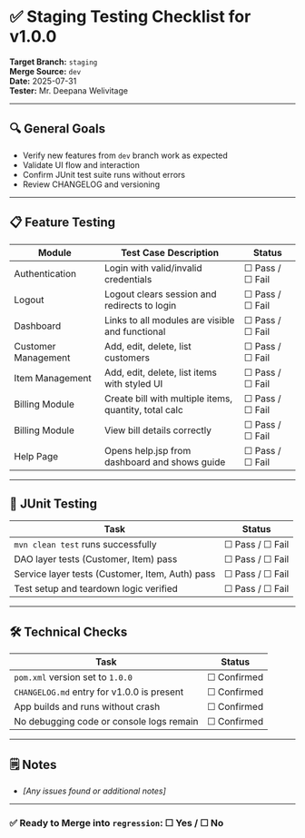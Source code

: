 # ✅ Staging Testing Checklist for v1.0.0

**Target Branch:** `staging`  
**Merge Source:** `dev`  
**Date:** 2025-07-31  
**Tester:** Mr. Deepana Welivitage

---

## 🔍 General Goals

- Verify new features from `dev` branch work as expected
- Validate UI flow and interaction
- Confirm JUnit test suite runs without errors
- Review CHANGELOG and versioning

---

## 📋 Feature Testing

| Module              | Test Case Description                                 | Status          |
|---------------------|-------------------------------------------------------|-----------------|
| Authentication      | Login with valid/invalid credentials                  | ☐ Pass / ☐ Fail |
| Logout              | Logout clears session and redirects to login          | ☐ Pass / ☐ Fail |
| Dashboard           | Links to all modules are visible and functional       | ☐ Pass / ☐ Fail |
| Customer Management | Add, edit, delete, list customers                     | ☐ Pass / ☐ Fail |
| Item Management     | Add, edit, delete, list items with styled UI          | ☐ Pass / ☐ Fail |
| Billing Module      | Create bill with multiple items, quantity, total calc | ☐ Pass / ☐ Fail |
| Billing Module      | View bill details correctly                           | ☐ Pass / ☐ Fail |
| Help Page           | Opens help.jsp from dashboard and shows guide         | ☐ Pass / ☐ Fail |

---

## 🧪 JUnit Testing

| Task                                            | Status          |
|-------------------------------------------------|-----------------|
| `mvn clean test` runs successfully              | ☐ Pass / ☐ Fail |
| DAO layer tests (Customer, Item) pass           | ☐ Pass / ☐ Fail |
| Service layer tests (Customer, Item, Auth) pass | ☐ Pass / ☐ Fail |
| Test setup and teardown logic verified          | ☐ Pass / ☐ Fail |

---

## 🛠 Technical Checks

| Task                                       | Status      |
|--------------------------------------------|-------------|
| `pom.xml` version set to `1.0.0`           | ☐ Confirmed |
| `CHANGELOG.md` entry for v1.0.0 is present | ☐ Confirmed |
| App builds and runs without crash          | ☐ Confirmed |
| No debugging code or console logs remain   | ☐ Confirmed |

---

## 🗒 Notes

- _[Any issues found or additional notes]_

---

### ✅ Ready to Merge into `regression`: ☐ Yes / ☐ No

